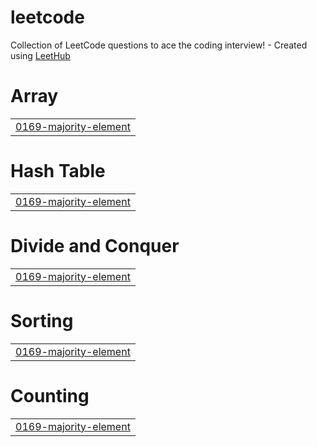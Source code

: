 # leetcode
Collection of LeetCode questions to ace the coding interview! - Created using [LeetHub](https://github.com/QasimWani/LeetHub)


# Array
|  |
| ------- |
| [0169-majority-element](https://github.com/icealtria/leetcode/tree/master/0169-majority-element) |
# Hash Table
|  |
| ------- |
| [0169-majority-element](https://github.com/icealtria/leetcode/tree/master/0169-majority-element) |
# Divide and Conquer
|  |
| ------- |
| [0169-majority-element](https://github.com/icealtria/leetcode/tree/master/0169-majority-element) |
# Sorting
|  |
| ------- |
| [0169-majority-element](https://github.com/icealtria/leetcode/tree/master/0169-majority-element) |
# Counting
|  |
| ------- |
| [0169-majority-element](https://github.com/icealtria/leetcode/tree/master/0169-majority-element) |